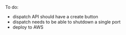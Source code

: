 To do:

  + dispatch API should have a create button
  + dispatch needs to be able to shutdown a single port
  + deploy to AWS
